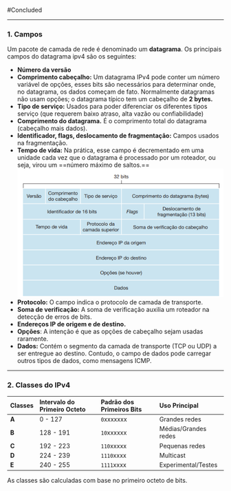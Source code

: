 
#Concluded 

---
### **1. Campos**
 Um pacote de camada de rede é denominado um **datagrama**. Os principais campos do datagrama ipv4 são os seguintes: 
 - **Número da versão** 
 - **Comprimento cabeçalho:** Um datagrama IPv4 pode conter um número variável de opções, esses bits são necessários para determinar onde, no datagrama, os dados começam de fato. Normalmente datagramas não usam opções; o datagrama típico tem um cabeçalho de **2 bytes.**
 - **Tipo de serviço:** Usados para poder diferenciar os diferentes tipos serviço (que requerem baixo atraso, alta vazão ou confiabilidade) 
 - **Comprimento do datagrama.** É o comprimento total do datagrama (cabeçalho mais dados).
 - **Identificador, flags, deslocamento de fragmentação:** Campos usados na fragmentação.
 - **Tempo de vida:** Na prática, esse campo é decrementado em uma unidade cada vez que o datagrama é processado por um roteador, ou seja, virou um ==número máximo de saltos.==
![Pasted image 20250523103049](../../attachments/Pasted%20image%2020250523103049.png)
- **Protocolo:** O campo indica o protocolo de camada de transporte.
- **Soma de verificação:** A soma de verificação auxilia um roteador na detecção de erros de bits. 
- **Endereços IP de origem e de destino.**
- **Opções**: A intenção é que as opções de cabeçalho sejam usadas raramente.
- **Dados:** Contém o segmento da camada de transporte (TCP ou UDP) a ser entregue ao destino. Contudo, o campo de dados pode carregar outros tipos de dados, como mensagens ICMP.

---
### **2. Classes do IPv4**
| Classes | Intervalo do Primeiro Octeto | Padrão dos Primeiros Bits | Uso Principal        |
| :------ | :--------------------------- | :------------------------ | :------------------- |
| **A**   | 0 - 127                      | `0`xxxxxxx                | Grandes redes        |
| **B**   | 128 - 191                    | `10`xxxxxx                | Médias/Grandes redes |
| **C**   | 192 - 223                    | `110`xxxxx                | Pequenas redes       |
| **D**   | 224 - 239                    | `1110`xxxx                | Multicast            |
| **E**   | 240 - 255                    | `1111`xxxx                | Experimental/Testes  |

As classes são calculadas com base no primeiro octeto de bits.